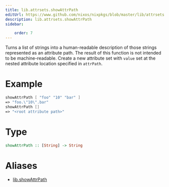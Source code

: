 ```yaml
---
title: lib.attrsets.showAttrPath
editUrl: https://www.github.com/nixos/nixpkgs/blob/master/lib/attrsets.nix#L1156C5
description: lib.attrsets.showAttrPath
sidebar:

    order: 7
---
```


Turns a list of strings into a human-readable description of those
strings represented as an attribute path. The result of this function is
not intended to be machine-readable.
Create a new attribute set with `value` set at the nested attribute location specified in `attrPath`.

# Example

```nix
showAttrPath [ "foo" "10" "bar" ]
=> "foo.\"10\".bar"
showAttrPath []
=> "<root attribute path>"
```

# Type

```haskell
showAttrPath :: [String] -> String
```


# Aliases

- [lib.showAttrPath](reference/lib/lib-showAttrPath)



